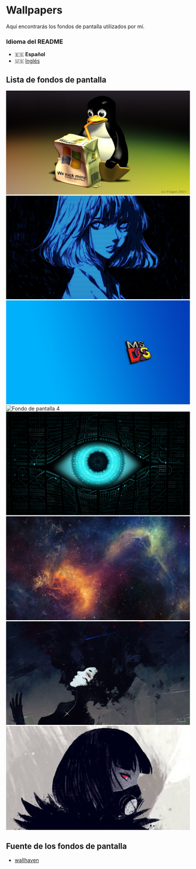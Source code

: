 # Wallpapers
Aquí encontrarás los fondos de pantalla utilizados por mí.

### Idioma del README
* 🇪🇸 **Español**
* 🇺🇸 [Inglés](./README-en.md)

## Lista de fondos de pantalla
![Fondo de pantalla 1](./wallpapers/1.png)
![Fondo de pantalla 2](./wallpapers/2.png)
![Fondo de pantalla 3](./wallpapers/3.png)
![Fondo de pantalla 4](./wallpapers/4.png)
![Fondo de pantalla 5](./wallpapers/5.png)
![Fondo de pantalla 6](./wallpapers/6.png)
![Fondo de pantalla 7](./wallpapers/7.png)
![Fondo de pantalla 8](./wallpapers/8.png)


## Fuente de los fondos de pantalla
* [wallhaven](https://wallhaven.cc)
